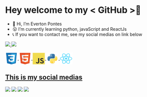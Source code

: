 # Hey welcome to my < GitHub >👋

- 👋 Hi, I’m Everton Pontes 
- 😲 I’m currently learning python, javaScript and ReactJs
- 📞 If you want to contact me, see my social medias on link below

<div>
  <a href="https://github.com/evertonpontes" />
  <img height="180em" src="https://github-readme-stats-git-masterrstaa-rickstaa.vercel.app/api?username=evertonpontes&theme=dracula" />
  <img height="180em" src="https://github-readme-stats-git-masterrstaa-rickstaa.vercel.app/api/top-langs/?username=evertonpontes&layout=compact&theme=dracula" />
</div>

<div style="display: inline_block"><br/>
  <img align="center" alt="everton-css" height="38" width="40" src="https://raw.githubusercontent.com/devicons/devicon/master/icons/css3/css3-original.svg" />
  <img align="center" alt="everton-html5" height="38" width="40" src="https://raw.githubusercontent.com/devicons/devicon/master/icons/html5/html5-original.svg" />
  <img align="center" alt="everton-javascript" height="38" width="40" src="https://raw.githubusercontent.com/devicons/devicon/master/icons/javascript/javascript-original.svg" />
  <img align="center" alt="everton-python" height="38" width="40" src="https://raw.githubusercontent.com/devicons/devicon/master/icons/python/python-original.svg" />
  <img align="center" alt="everton-react" height="38" width="40" src="https://raw.githubusercontent.com/devicons/devicon/master/icons/react/react-original.svg" />
</div>

##

<div>
  <h2>This is my social medias</h2>
  <a href="mailto:evertonpontesp@gmail.com"><img src="https://img.shields.io/badge/Gmail-D14836?style=for-the-badge&logo=gmail&logoColor=white" target="_blank" /></a>
  <a href="https://www.instagram.com/vertonvp/"><img src="https://img.shields.io/badge/Instagram-E4405F?style=for-the-badge&logo=instagram&logoColor=white" target="_blank" /></a>
  <a href="https://www.linkedin.com/in/everton-pontes-pereira-b4733b214/"><img src="https://img.shields.io/badge/LinkedIn-0077B5?style=for-the-badge&logo=linkedin&logoColor=white" target="_blank" /></a>
  <a href="https://wa.me/5583993724059?text=Ol%C3%A1%21+Gostaria+de+falar+contigo%21%21%21+%3B%29+"><img src="https://img.shields.io/badge/WhatsApp-25D366?style=for-the-badge&logo=whatsapp&logoColor=white" target="_blank" /></a>
</div>

